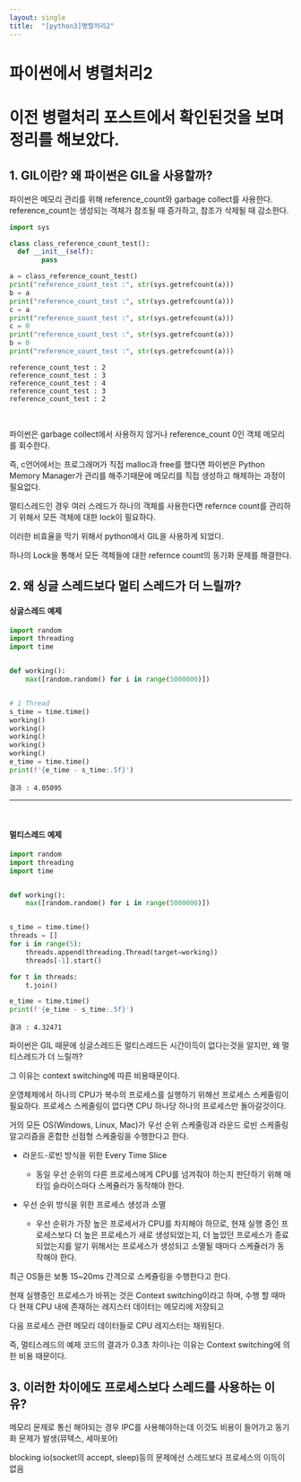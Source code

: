 ```yaml
---
layout: single
title:  "[python3]병렬처리2"
---
```


# 파이썬에서 병렬처리2

# 이전 병렬처리 포스트에서 확인된것을 보며 정리를 해보았다.

## 1. GIL이란? 왜 파이썬은 GIL을 사용할까?
파이썬은 메모리 관리를 위해 reference_count와 garbage collect를 사용한다.
reference_count는 생성되는 객체가 참조될 때 증가하고, 참조가 삭제될 때 감소한다.

```python
import sys

class class_reference_count_test():
  def __init__(self):
        pass

a = class_reference_count_test()
print("reference_count_test :", str(sys.getrefcount(a)))
b = a
print("reference_count_test :", str(sys.getrefcount(a)))
c = a
print("reference_count_test :", str(sys.getrefcount(a)))
c = 0
print("reference_count_test :", str(sys.getrefcount(a)))
b = 0
print("reference_count_test :", str(sys.getrefcount(a)))
```
    reference_count_test : 2
    reference_count_test : 3
    reference_count_test : 4
    reference_count_test : 3
    reference_count_test : 2

> 
<br/>

파이썬은 garbage collect에서 사용하지 않거나 reference_count 0인 객체 메모리를 회수한다.

즉, c언어에서는 프로그래머가 직접 malloc과 free를 했다면 파이썬은 Python Memory Manager가 관리를 해주기때문에 메모리를 직접 생성하고 해제하는 과정이 필요없다.

멀티스레드인 경우 여러 스레드가 하나의 객체를 사용한다면 refernce count를 관리하기 위해서 모든 객체에 대한 lock이 필요하다.

이러한 비효율을 막기 위해서 python에서 GIL을 사용하게 되었다.

하나의 Lock을 통해서 모든 객체들에 대한 refernce count의 동기화 문제를 해결한다.


## 2. 왜 싱글 스레드보다 멀티 스레드가 더 느릴까?
#### 싱글스레드 예제
```python
import random
import threading
import time


def working():
    max([random.random() for i in range(5000000)])


# 1 Thread
s_time = time.time()
working()
working()
working()
working()
working()
e_time = time.time()
print(f'{e_time - s_time:.5f}')

```
    결과 : 4.05095
---
<br/>

#### 멀티스레드 예제
```python
import random
import threading
import time


def working():
    max([random.random() for i in range(5000000)])


s_time = time.time()
threads = []
for i in range(5):
    threads.append(threading.Thread(target=working))
    threads[-1].start()

for t in threads:
    t.join()

e_time = time.time()
print(f'{e_time - s_time:.5f}')
```
    결과 : 4.32471

파이썬은 GIL 때문에 싱글스레드든 멀티스레드든 시간이득이 없다는것을 알지만, 왜 멀티스레드가 더 느릴까?

그 이유는 context switching에 따른 비용때문이다.

운영체제에서 하나의 CPU가 복수의 프로세스를 실행하기 위해선 프로세스 스케줄링이 필요하다. 프로세스 스케줄링이 없다면 CPU 하나당 하나의 프로세스만 돌아갈것이다.

거의 모든 OS(Windows, Linux, Mac)가 우선 순위 스케줄링과 라운드 로빈 스케줄링 알고리즘을 혼합한 선점형 스케줄링을 수행한다고 한다.

- 라운드-로빈 방식을 위한 Every Time Slice 
  - 동일 우선 순위의 다른 프로세스에게 CPU를 넘겨줘야 하는지 판단하기 위해 매 타임 슬라이스마다 스케쥴러가 동작해야 한다.

- 우선 순위 방식을 위한 프로세스 생성과 소멸
  - 우선 순위가 가장 높은 프로세서가 CPU를 차지해야 하므로, 현재 실행 중인 프로세스보다 더 높은 프로세스가 새로 생성되었는지, 더 높았던 프로세스가 종료되었는지를 알기 위해서는 프로세스가 생성되고 소멸될 때마다 스케쥴러가 동작해야 한다.

최근 OS들은 보통 15~20ms 간격으로 스케쥴링을 수행한다고 한다.

현재 실행중인 프로세스가 바뀌는 것은 Context switching이라고 하며, 수행 할 때마다 현재 CPU 내에 존재하는 레지스터 데이터는 메모리에 저장되고 

다음 프로세스 관련 메모리 데이터들로 CPU 레지스터는 채워된다.

즉, 멀티스레드의 예제 코드의 결과가 0.3초 차이나는 이유는 Context switching에 의한 비용 때문이다.


## 3. 이러한 차이에도 프로세스보다 스레드를 사용하는 이유?
메모리 문제로 통신 해야되는 경우 IPC를 사용해야하는데 이것도 비용이 들어가고 동기화 문제가 발생(뮤텍스, 세마포어)

blocking io(socket의 accept, sleep)등의 문제에선 스레드보다 프로세스의 이득이 없음

